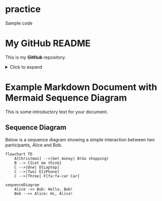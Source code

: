 # practice
Sample code
# My GitHub README

This is my **GitHub** repository.

<details>
  <summary>Click to expand</summary>
  This content is hidden by default and can be expanded.
</details>


# Example Markdown Document with Mermaid Sequence Diagram

This is some introductory text for your document.

## Sequence Diagram

Below is a sequence diagram showing a simple interaction between two participants, Alice and Bob.

```mermaid
flowchart TD
    A[Christmas] -->|Get money| B(Go shopping)
    B --> C{Let me think}
    C -->|One| D[Laptop]
    C -->|Two| E[iPhone]
    C -->|Three| F[fa:fa-car Car]
```

```mermaid
sequenceDiagram
    Alice ->> Bob: Hello, Bob!
    Bob -->> Alice: Hi, Alice!
```
